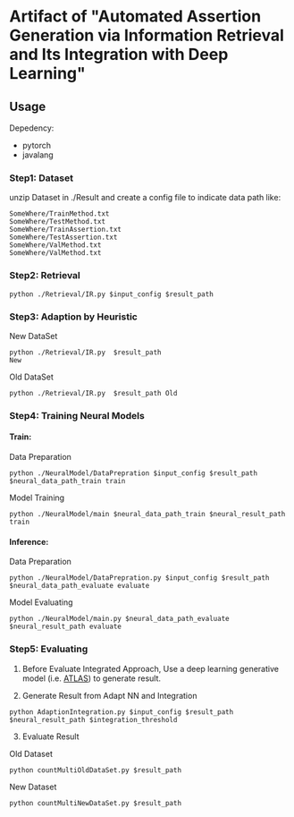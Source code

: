 # Artifact of "Automated Assertion Generation via Information Retrieval and Its Integration with Deep Learning"

## Usage
Depedency:
* pytorch
* javalang

### Step1: Dataset
unzip Dataset in ./Result and create a config file to indicate data path like:
```
SomeWhere/TrainMethod.txt
SomeWhere/TestMethod.txt
SomeWhere/TrainAssertion.txt
SomeWhere/TestAssertion.txt
SomeWhere/ValMethod.txt
SomeWhere/ValMethod.txt
```

### Step2: Retrieval
```
python ./Retrieval/IR.py $input_config $result_path
```

### Step3: Adaption by Heuristic

New DataSet
```
python ./Retrieval/IR.py  $result_path 
New 
```

Old DataSet 
```
python ./Retrieval/IR.py  $result_path Old
```
### Step4: Training Neural Models

#### Train:

Data Preparation
```
python ./NeuralModel/DataPrepration $input_config $result_path $neural_data_path_train train
```
Model Training
```
python ./NeuralModel/main $neural_data_path_train $neural_result_path train
```
#### Inference:

Data Preparation
```
python ./NeuralModel/DataPrepration.py $input_config $result_path $neural_data_path_evaluate evaluate
```
Model Evaluating
```
python ./NeuralModel/main.py $neural_data_path_evaluate  $neural_result_path evaluate
```
### Step5: Evaluating
1. Before Evaluate Integrated Approach, Use a deep learning generative model (i.e. [ATLAS](https://gitlab.com/cawatson/atlas---deep-learning-assert-statements/-/tree/master/)) to generate result. 

2. Generate Result from Adapt NN and Integration
```
python AdaptionIntegration.py $input_config $result_path $neural_result_path $integration_threshold
```
3. Evaluate Result

Old Dataset
```
python countMultiOldDataSet.py $result_path
```
New Dataset
```
python countMultiNewDataSet.py $result_path
```